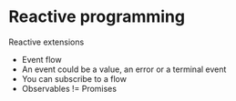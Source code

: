 # Reactive programming

Reactive extensions

* Event flow
* An event could be a value, an error or a terminal event
* You can subscribe to a flow
* Observables != Promises
